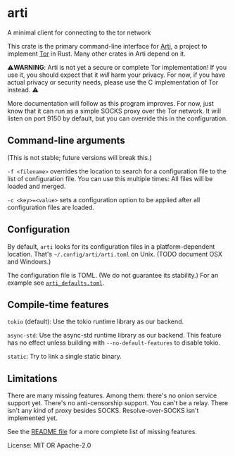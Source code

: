 # arti

A minimal client for connecting to the tor network

This crate is the primary command-line interface for
[Arti](https://gitlab.torproject.org/tpo/core/arti/), a project to
implement [Tor](https://www.torproject.org/) in Rust.
Many other crates in Arti depend on it.

⚠️**WARNING**: Arti is not yet a secure or complete Tor implementation!
If you use it, you should expect that it _will_ harm your privacy.
For now, if you have actual privacy or security needs, please use
the C implementation of Tor instead. ⚠️

More documentation will follow as this program improves.  For now,
just know that it can run as a simple SOCKS proxy over the Tor network.
It will listen on port 9150 by default, but you can override this in
the configuration.

## Command-line arguments

(This is not stable; future versions will break this.)

`-f <filename>` overrides the location to search for a
configuration file to the list of configuration file.  You can use
this multiple times: All files will be loaded and merged.

`-c <key>=<value>` sets a configuration option to be applied after all
configuration files are loaded.

## Configuration

By default, `arti` looks for its configuration files in a
platform-dependent location.  That's `~/.config/arti/arti.toml` on
Unix. (TODO document OSX and Windows.)

The configuration file is TOML.  (We do not guarantee its stability.)
For an example see [`arti_defaults.toml`](./arti_defaults.toml).

## Compile-time features

`tokio` (default): Use the tokio runtime library as our backend.

`async-std`: Use the async-std runtime library as our backend.
This feature has no effect unless building with `--no-default-features`
to disable tokio.

`static`: Try to link a single static binary.

## Limitations

There are many missing features.  Among them: there's no onion
service support yet. There's no anti-censorship support.  You
can't be a relay.  There isn't any kind of proxy besides SOCKS.
Resolve-over-SOCKS isn't implemented yet.

See the [README
file](https://gitlab.torproject.org/tpo/core/arti/-/blob/main/README.md)
for a more complete list of missing features.

License: MIT OR Apache-2.0
